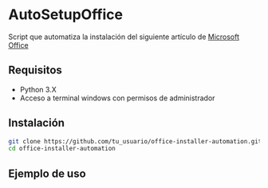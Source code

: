 # AutoSetupOffice

Script que automatiza la instalación del siguiente artículo de [Microsoft Office](https://learn.microsoft.com/es-es/office/ltsc/2021/deploy)

## Requisitos
- Python 3.X
- Acceso a terminal windows con permisos de administrador

## Instalación
   ```bash
   git clone https://github.com/tu_usuario/office-installer-automation.git
   cd office-installer-automation
   ```
## Ejemplo de uso
